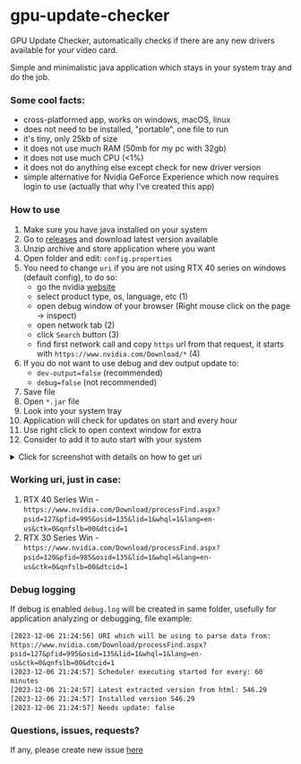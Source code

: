 # gpu-update-checker
GPU Update Checker, automatically checks if there are any new drivers available for your video card.

Simple and minimalistic java application which stays in your system tray and do the job.

### Some cool facts:
- cross-platformed app, works on windows, macOS, linux
- does not need to be installed, "portable", one file to run
- it's tiny, only 25kb of size
- it does not use much RAM (50mb for my pc with 32gb)
- it does not use much CPU (<1%)
- it does not do anything else except check for new driver version
- simple alternative for Nvidia GeForce Experience which now requires login to use (actually that why I've created this app)

### How to use
1) Make sure you have java installed on your system
1) Go to [releases](https://github.com/kyxap/gpu-update-checker/releases) and download latest version available
1) Unzip archive and store application where you want
1) Open folder and edit: `config.properties`
1) You need to change `uri` if you are not using RTX 40 series on windows (default config), to do so:
   - go the nvidia [website](https://www.nvidia.com/Download/Find.aspx?lang=en-us#)
   - select product type, os, language, etc (1)
   - open debug window of your browser (Right mouse click on the page -> inspect)
   - open network tab (2)
   - click `Search` button (3)
   - find first network call and copy `https` url from that request, it starts with `https://www.nvidia.com/Download/*` (4)
1) If you do not want to use debug and dev output update to:
   - `dev-output=false` (recommended)
   - `debug=false` (not recommended)
1) Save file
1) Open `*.jar` file
1) Look into your system tray
1) Application will check for updates on start and every hour
1) Use right click to open context window for extra
1) Consider to add it to auto start with your system

<details>
<summary>Click for screenshot with details on how to get uri</summary>

#### Visualized steps to get URL for your specific needs
![windows-example](img/readme/pre-config.png)
</details>

### Working uri, just in case:
1) RTX 40 Series Win - `https://www.nvidia.com/Download/processFind.aspx?psid=127&pfid=995&osid=135&lid=1&whql=1&lang=en-us&ctk=0&qnfslb=00&dtcid=1`
2) RTX 30 Series Win - `https://www.nvidia.com/Download/processFind.aspx?psid=120&pfid=985&osid=135&lid=1&whql=&lang=en-us&ctk=0&qnfslb=00&dtcid=1`

### Debug logging
If debug is enabled `debug.log` will be created in same folder, usefully for application analyzing or debugging, file example:
```logcatfilter
[2023-12-06 21:24:56] URI which will be using to parse data from: https://www.nvidia.com/Download/processFind.aspx?psid=127&pfid=995&osid=135&lid=1&whql=1&lang=en-us&ctk=0&qnfslb=00&dtcid=1
[2023-12-06 21:24:57] Scheduler executing started for every: 60 minutes
[2023-12-06 21:24:57] Latest extracted version from html: 546.29
[2023-12-06 21:24:57] Installed version 546.29
[2023-12-06 21:24:57] Needs update: false
```

### Questions, issues, requests? 
If any, please create new issue [here](https://github.com/kyxap/gpu-update-checker/issues)
